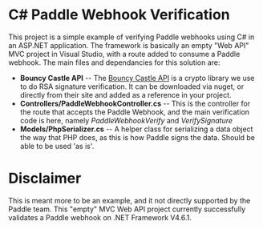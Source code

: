 # C# Paddle Webhook Verification

This project is a simple example of verifying Paddle webhooks using C# in an ASP.NET application. The framework is basically an empty "Web API" MVC project in Visual Studio, with a route added to consume a Paddle webhook. The main files and dependancies for this solution are:

  - **Bouncy Castle API**
  -- The [Bouncy Castle API](https://www.bouncycastle.org) is a crypto library we use to do RSA signature verification. It can be downloaded via nuget, or directly from their site and added as a reference in your project.
  - **Controllers/PaddleWebhookController.cs**
  -- This is the controller for the route that accepts the Paddle Webhook, and the main verification code is here, namely _PaddleWebhookVerify_ and _VerifySignature_
  - **Models/PhpSerializer.cs**
  -- A helper class for serializing a data object the way that PHP does, as this is how Paddle signs the data. Should be able to be used 'as is'.

# Disclaimer
This is meant more to be an example, and it not directly supported by the Paddle team. This "empty" MVC Web API project currently successfully validates a Paddle webhook on .NET Framework V4.6.1.
